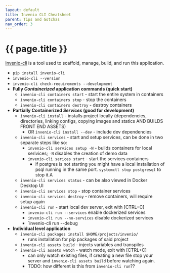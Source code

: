 ```yaml
---
layout: default
title: Invenio CLI Cheatsheet
parent: Tips and Gotchas
nav_order: 3
---
```


# {{ page.title }}

[Invenio-cli](https://invenio-cli.readthedocs.io/en/latest/) is a tool used to scaffold, manage, build, and run this application.

- `pip install invenio-cli`
- `invenio-cli --version`
- `invenio-cli check-requirements --development`
- **Fully _Containerized_ application commands (quick start)**
    - `invenio-cli containers start` - start the entire system in containers
    - `invenio-cli containers stop` - stop the containers
    - `invenio-cli containers destroy` - destroy containers
- **Partially Containerized _Services_ (good for development)**
    - `invenio-cli install` - installs project locally (dependencies, directories, linking configs, copying images and statics AND BUILDS FRONT END ASSETS)
        - OR `invenio-cli install --dev` - include dev dependencies
    - `invenio-cli services` - start and setup services, can be done in two separate steps like so:
        - `invenio-cli services setup -N` - builds containers for local serivices; `-N` disables the creation of demo data
        - `invenio-cli serices start` - start the services containers
            - if postgres is not starting you might have a local installation of psql running in the same port. `systemctl stop postgresql` to stop it.A
    - `invenio-cli services status` - can be also viewed in Docker Desktop UI
    - `invenio-cli services stop` - stop container services
    - `invenio-cli services destroy` - remove containers, will require setup again
    - `invenio-cli run` - start local dev server, exit with [CTRL+C]
        - `invenio-cli run --services` enable dockerized services
        - `invenio-cli run --no-services` disable dockerized services
        - `invenio-cli run --debug
- **Individual level application**
    - `invenio-cli packages install $HOME/projects/invenio/`
        - runs installation for pip packages of said project
    - `invenio-cli assets build` - injects variables and transpiles
    - `invenio-cli assets watch` - watch mode, exit with [CTRL+C]
        - can only watch existing files, if creating a new file stop your server and `invenio-cli assets build` before watching again.
        - TODO: how different is this from `invenio-cli run`??